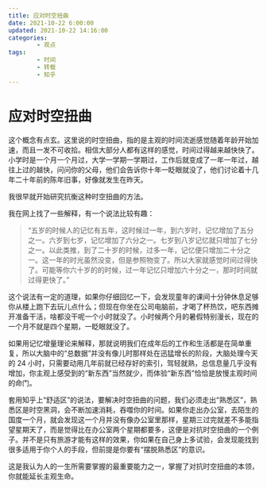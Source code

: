 ```yaml
---
title: 应对时空扭曲
date: 2021-10-22 6:00:00
updated: 2021-10-22 14:16:00
categories:
        - 观点
tags:
        - 时间
        - 转载
        - 知乎
---
```


# 应对时空扭曲

这个概念有点玄。这里说的时空扭曲，指的是主观的时间流逝感觉随着年龄开始加速，而且一发不可收拾。相信大部分人都有这样的感觉，时间过得越来越快快了。小学时是一个月一个月过，大学一学期一学期过，工作后就变成了一年一年过，越往上过的越快，问问你的父母，他们会告诉你十年一眨眼就没了，他们讨论着十几年二十年前的陈年旧事，好像就发生在昨天。

我很早就开始研究抗衡这种时空扭曲的方法。

我在网上找了一些解释，有一个说法比较有趣：

> “五岁的时候人的记忆有五年，这时候过一年，到六岁时，记忆增加了五分之一。六岁到七岁，记忆增加了六分之一。七岁到八岁记忆就只增加了七分之一。以此类推，到了二十岁的时候，过多一年，记忆便只增加二十分之一。这一年的时光虽然没变，但是参照物变了。所以大家就感觉时间过得快了。可能等你六十岁的的时候，过一年记忆只增加六十分之一，那时时间就过得更快了。”

这个说法有一定的道理，如果你仔细回忆一下，会发现童年的课间十分钟休息足够你从楼上跑下去玩儿点什么；但现在你坐在公司电脑前，才喝了杯热饮，吧东西摊开准备干活，啥都没干呢一个小时就没了。小时候两个月的暑假特别漫长，现在的一个月不就是四个星期，一眨眼就没了。

如果用记忆增量理论来解释，那就说明我们在成年后的工作和生活都是在简单重复，所以大脑中的“总数据”并没有像儿时那样处在迅猛增长的阶段，大脑处理今天的 24 小时，只需要动用几年前就已经存好的索引，驾轻就熟，总信息量几乎没有增加，你主观上感受到的“新东西”当然就少，而体验“新东西”恰恰是放慢主观时间的命门。

套用知乎上“舒适区”的说法，要解决时空扭曲的问题，我们必须走出“熟悉区”，熟悉区是时空黑洞，会不断加速消耗，吞噬你的时间。如果你走出办公室，去陌生的国度一个月，就会发现这一个月并没有像办公室里那样，星期三过完就差不多能指望星期天了，而是觉得比在办公室两个星期都要多，这便是对抗时空扭曲的一个例子。并不是只有旅游才能有这样的效果，你如果在自己身上多试验，会发现能找到很多适用于你个人的手段，但前提是你要有“摆脱熟悉区”的意识。

这是我认为人的一生所需要掌握的最重要能力之一，掌握了对抗时空扭曲的本领，你就能延长主观生命。
